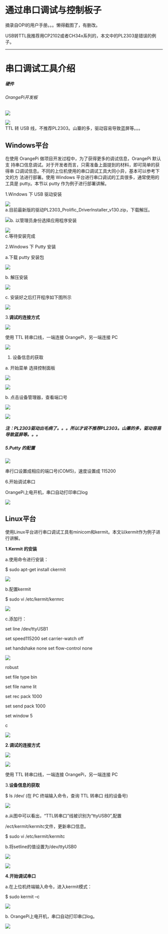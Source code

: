# 通过串口调试与控制板子

摘录自OPI的用户手册。。。懒得截图了，有删改。

USB转TTL我推荐用CP2102或者CH34x系列的，本文中的PL2303是错误的例子。

---

# 串口调试工具介绍

##### 硬件

###### OrangePi开发板

![](file:///D:/Temp/msohtmlclip1/01/clip_image002.gif)

![](file:///D:/Temp/msohtmlclip1/01/clip_image004.jpg)  
TTL 转 USB 线，不推荐PL2303。山寨的多，驱动容易导致蓝屏等。。。

## Windows平台

在使用 OrangePi 做项目开发过程中，为了获得更多的调试信息，OrangePi 默认支 持串口信息调试。对于开发者而言，只需准备上面提到的材料，即可简单的获得串 口调试信息。不同的上位机使用的串口调试工具大同小异，基本可以参考下文的方 法进行部署。使用 Windows 平台进行串口调试的工具很多，通常使用的工具是 putty。本节以 putty 作为例子进行部署讲解。

1.Windows 下 USB 驱动安装

![](file:///D:/Temp/msohtmlclip1/01/clip_image006.jpg)  
a.目前最新版的驱动PL2303\_Prolific\_DriverInstaller\_v130.zip，下载解压。

![](file:///D:/Temp/msohtmlclip1/01/clip_image008.jpg)b. 以管理员身份选择应用程序安装

![](file:///D:/Temp/msohtmlclip1/01/clip_image010.jpg)  
c.等待安装完成

2.Windows 下 Putty 安装

a.下载 putty 安装包

![](file:///D:/Temp/msohtmlclip1/01/clip_image012.jpg)

b. 解压安装

![](file:///D:/Temp/msohtmlclip1/01/clip_image014.jpg)

c. 安装好之后打开程序如下图所示

![](file:///D:/Temp/msohtmlclip1/01/clip_image016.jpg)

3.**调试的连接方式**

![](file:///D:/Temp/msohtmlclip1/01/clip_image018.jpg)

使用 TTL 转串口线，一端连接 OrangePi，另一端连接 PC

![](file:///D:/Temp/msohtmlclip1/01/clip_image019.gif)

1. 设备信息的获取

a. 开始菜单 选择控制面板

![](file:///D:/Temp/msohtmlclip1/01/clip_image021.jpg)

![](file:///D:/Temp/msohtmlclip1/01/clip_image023.jpg)

b. 点击设备管理器，查看端口号

![](file:///D:/Temp/msohtmlclip1/01/clip_image025.jpg)

![](file:///D:/Temp/msohtmlclip1/01/clip_image027.jpg)

##### 注：PL2303驱动出毛病了。。。所以才说不推荐PL2303。山寨的多，驱动容易导致蓝屏等。。。

##### 5.Putty 的配置

![](file:///D:/Temp/msohtmlclip1/01/clip_image029.jpg)

串行口设置成相应的端口号\(COM5\)，速度设置成 115200

6.开始调试串口

OrangePi上电开机，串口自动打印串口log

![](file:///D:/Temp/msohtmlclip1/01/clip_image031.jpg)

## Linux平台

使用Linux平台进行串口调试工具有minicom和kermit。本文以kermit作为例子进行讲解。

**1.Kermit 的安装**

a.使用命令进行安装：

$ sudo apt-get install ckermit

![](file:///D:/Temp/msohtmlclip1/01/clip_image033.jpg)

b.配置kermit

$ sudo vi /etc/kermit/kermrc

![](file:///D:/Temp/msohtmlclip1/01/clip_image034.jpg)

c.添加行：

set line /dev/ttyUSB1

set speed115200 set carrier-watch off

set handshake none set flow-control none

![](file:///D:/Temp/msohtmlclip1/01/clip_image035.gif)

robust

set file type bin

set file name lit

set rec pack 1000

set send pack 1000

set window 5

c

![](file:///D:/Temp/msohtmlclip1/01/clip_image037.jpg)

**2.调试的连接方式**

![](file:///D:/Temp/msohtmlclip1/01/clip_image039.jpg)

![](file:///D:/Temp/msohtmlclip1/01/clip_image040.gif)

使用 TTL 转串口线，一端连接 OrangePi，另一端连接 PC

3.**设备信息的获取**

$ ls /dev/ \(在 PC 终端输入命令，查询 TTL 转串口 线的设备号\)

![](file:///D:/Temp/msohtmlclip1/01/clip_image042.jpg)

a.从图中可以看出，“TTL转串口”线被识别为“ttyUSB0”,配置

/ect/kermit/kermitc文件，更新串口信息。

$ sudo vi /etc/kermit/kermitc

b.将setline的值设置为/dev/ttyUSB0

![](file:///D:/Temp/msohtmlclip1/01/clip_image043.jpg)

![](file:///D:/Temp/msohtmlclip1/01/clip_image035.gif)

**4.开始调试串口**

a.在上位机终端输入命令，进入kermit模式：

$ sudo kermit –c

![](file:///D:/Temp/msohtmlclip1/01/clip_image045.jpg)

b. OrangePi上电开机，串口自动打印串口log。

![](file:///D:/Temp/msohtmlclip1/01/clip_image047.jpg)

